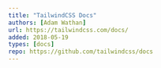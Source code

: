 ```yaml
---
title: "TailwindCSS Docs"
authors: [Adam Wathan]
url: https://tailwindcss.com/docs/
added: 2018-05-19
types: [docs]
repo: https://github.com/tailwindcss/docs
---
```

